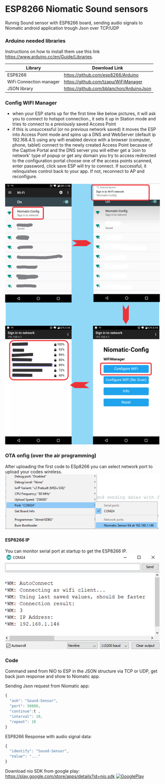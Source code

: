 # ESP8266 Niomatic Sound sensors
Runnig Sound sensor with ESP8266 board, sending audio signals to Niomatic android application trough Json over TCP/UDP

### Arduino needed libraries
Instructions on how to install them use this link https://www.arduino.cc/en/Guide/Libraries.

| Library | Download Link |
| ------ | ------ |
| ESP8266 | https://github.com/esp8266/Arduino |
| WiFi Connection manager | https://github.com/tzapu/WiFiManager |
| JSON library | https://github.com/bblanchon/ArduinoJson |


### Config WIFI Manager
* when your ESP starts up for the first time like below pictures, it will ask you to connect to hotspot connection., it sets it up in Station mode and tries to connect to a previously saved Access Point
* if this is unsuccessful (or no previous network saved) it moves the ESP into Access Point mode and spins up a DNS and WebServer (default ip 192.168.4.1)
using any wifi enabled device with a browser (computer, phone, tablet) connect to the newly created Access Point
because of the Captive Portal and the DNS server you will either get a 'Join to network' type of popup or get any domain you try to access redirected to the configuration portal
choose one of the access points scanned, enter password, click save
ESP will try to connect. If successful, it relinquishes control back to your app. If not, reconnect to AP and reconfigure.

![alt text](https://github.com/Niomatic/DesignKit/blob/design-stage/Arduino%20Codes/ESP8266-NIO-UltraSonic/Schematic/Guide.png?raw=true)


### OTA onfig (over the air programming)
After uploading the first code to ESp8266 you can select network port to upload your codes wireless.
![alt text](https://github.com/Niomatic/DesignKit/blob/design-stage/Arduino%20Codes/ESP8266-NIO-UltraSonic/Schematic/OTA_port.png?raw=true)

#### ESP8266 IP
You can monitor serial port at startup to get the ESP8266 IP.
![alt text](https://github.com/Niomatic/DesignKit/blob/design-stage/Arduino%20Codes/ESP8266-NIO-UltraSonic/Schematic/IP.png?raw=true)

### Code 

Command send from NIO to ESP in the JSON structure via TCP or UDP, get back json response and show to Niomatic app.

Sending Json request from Niomatic app:
```javascript
{
  "ask": "Sound-Sensor",
  "port": 50000,
  "continue":t ,
  "interval": 10, 
  "repeat": 10
}
```

ESP8266 Response with audio signal data:
```javascript
{
  "identify": "Sound-Sensor",
  "Value": "..."
}
```



Download nio SDK from google play:
https://play.google.com/store/apps/details?id=nio.sdk
[![GooglePlay](https://play.google.com/intl/en_us/badges/images/generic/en_badge_web_generic.png)](https://play.google.com/store/apps/details?id=nio.sdk&utm_source=Github&utm_campaign=example&pcampaignid=Github)
